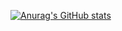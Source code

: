 [![Anurag's GitHub stats](https://github-readme-stats.vercel.app/api?username=Lemeszz)](https://github.com/Lemeszz/github-readme-stats)


